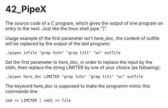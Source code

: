 # 42_PipeX
The source code of a C program, which gives the output of one program on entry to the next.
Just like the linux shell pipe "|".

Usage example (if the first parameter isn't here_doc, the content of outfile will be replaced by the output of the last program):

	./pipex infile "grep toto" "grep titi" "wc" outfile

Set the first parameter to here_doc, in order to replace the input by the stdin, then replace the string LIMITER by one of your choice (as following):

	./pipex here_doc LIMITER "grep toto" "grep titi" "wc" outfile
	
The keyword here_doc is supposed to make the programm mimic this commande line:

	cmd << LIMITER | cmd1 >> file
